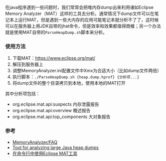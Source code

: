 在java程序遇到一些问题时，我们常常会把堆内存dump出来利用诸如Eclipse Memory Analyzer（MAT）这样的工具去分析。通常情况下dump文件可以在笔记本上运行MAT，但是遇到一些大内存的应用可能笔记本就分析不了了，这时候可以在服务器上用JDK自带的jhat命令，但是效率和效果都值得商榷；另一个办法就是使用MAT自带的`ParseHeapDump.sh`脚本来分析。

### 使用方法

1. 下载MAT：https://www.eclipse.org/mat/
2. 解压到服务器上
3. 调整MemoryAnalyzer.ini配置文件中Xmx为合适大小（比如dump文件两倍）
4. 执行脚本：`./ParseHeapDump.sh {heap.dump.hprof} {分析项...} `
5. 将dump文件的整个目录拷贝到本地，使用本地的MAT打开

其中分析项包括：

- org.eclipse.mat.api:suspects 内存泄露报告
- org.eclipse.mat.api:overview 概述报告
- org.eclipse.mat.api:top_components 大对象报告

### 参考

- [MemoryAnalyzer/FAQ](https://wiki.eclipse.org/MemoryAnalyzer/FAQ)
- [Tool for analyzing large Java heap dumps](https://stackoverflow.com/questions/7254017/tool-for-analyzing-large-java-heap-dumps)
- [在命令行中使用Eclipse MAT工具](https://colobu.com/2015/08/12/using-Eclipse-Memory-Analyzer-by-the-command-line/)